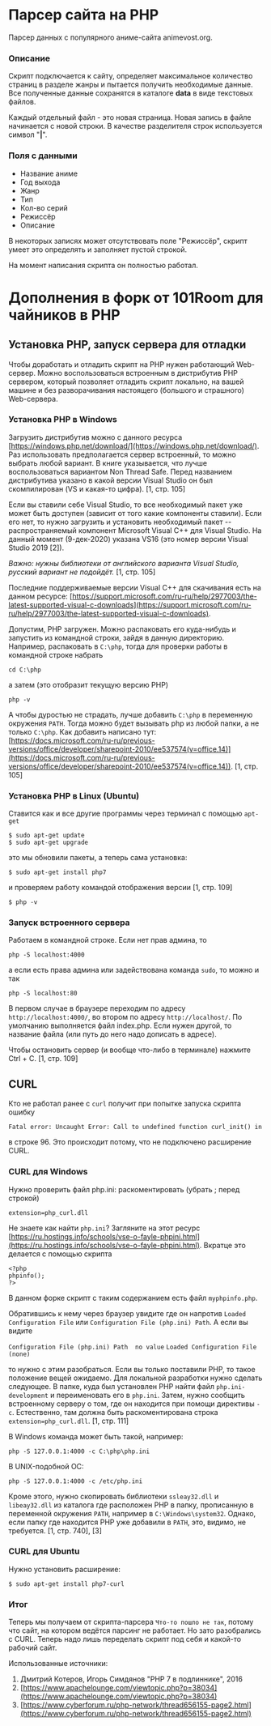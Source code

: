 # Парсер сайта на PHP

Парсер данных с популярного аниме-сайта animevost.org.


### Описание

Скрипт подключается к сайту, определяет максимальное количество страниц в разделе жанры и пытается получить необходимые данные.
Все полученные данные сохранятся в каталоге **data** в виде текстовых файлов.

Каждый отдельный файл - это новая страница. Новая запись в файле начинается с новой строки. В качестве разделителя строк используется символ "**|**".

### Поля с данными
* Название аниме
* Год выхода
* Жанр
* Тип
* Кол-во серий
* Режиссёр
* Описание

В некоторых записях может отсутствовать поле "Режиссёр", скрипт умеет это определять и заполняет пустой строкой.

На момент написания скрипта он полностью работал.

# Дополнения в форк от 101Room для чайников в PHP

## Установка PHP, запуск сервера для отладки

Чтобы доработать и отладить скрипт на PHP нужен работающий Web-сервер. Можно воспользоваться встроенным в дистрибутив PHP сервером, который позволяет отладить скрипт локально, на вашей машине и без разворачивания настоящего (большого и страшного) Web-сервера.

### Установка PHP в Windows

Загрузить дистрибутив можно с данного ресурса [https://windows.php.net/download/](https://windows.php.net/download/). Раз использовать предполагается сервер встроенный, то можно выбрать любой вариант. В книге указывается, что лучше воспользоваться вариантом Non Thread Safe. Перед названием дистрибутива указано в какой версии Visual Studio он был скомпилирован (VS и какая-то цифра). [1, стр. 105]

Если вы ставили себе Visual Studio, то все необходимый пакет уже может быть доступен (зависит от того какие компоненты ставили). Если его нет, то нужно загрузить и установить необходимый пакет -- распространяемый компонент Microsoft Visual C++ для Visual Studio. На данный момент (9-дек-2020) указана VS16 (это номер версии Visual Studio 2019 [2]).

*Важно: нужны библиотеки от английского варианта Visual Studio, русский вариант не подойдёт.* [1, стр. 105]

Последние поддерживаемые версии Visual C++ для скачивания есть на данном ресурсе: [https://support.microsoft.com/ru-ru/help/2977003/the-latest-supported-visual-c-downloads](https://support.microsoft.com/ru-ru/help/2977003/the-latest-supported-visual-c-downloads).

Допустим, PHP загружен. Можно распаковать его куда-нибудь и запустить из командной строки, зайдя в данную директорию. Например, распаковать в `C:\php`, тогда для проверки работы в командной строке набрать

`cd C:\php`

а затем (это отобразит текущую версию PHP)

`php -v`

А чтобы дуростью не страдать, лучше добавить `C:\php` в переменную окружения `PATH`. Тогда можно будет вызывать php из любой папки, а не только `C:\php`. Как добавить написано тут: [https://docs.microsoft.com/ru-ru/previous-versions/office/developer/sharepoint-2010/ee537574(v=office.14)](https://docs.microsoft.com/ru-ru/previous-versions/office/developer/sharepoint-2010/ee537574(v=office.14)). [1, стр. 105]

### Установка PHP в Linux (Ubuntu)

Ставится как и все другие программы через терминал с помощью  `apt-get`

`$ sudo apt-get update`  
`$ sudo apt-get upgrade`

это мы обновили пакеты, а теперь сама установка:

`$ sudo apt-get install php7`

и проверяем работу командой отображения версии [1, стр. 109]

`$ php -v`

### Запуск встроенного сервера

Работаем в командной строке. Если нет прав админа, то

`php -S localhost:4000`

а если есть права админа или задействована команда `sudo`, то можно и так

`php -S localhost:80`

В первом случае в браузере переходим по адресу `http://localhost:4000/`, во втором по адресу `http://localhost/`. По умолчанию выполняется файл index.php. Если нужен другой, то название файла (или путь до него надо дописать в адресе).

Чтобы остановить сервер (и вообще что-либо в терминале) нажмите Ctrl + C. [1, стр. 109]

## CURL

Кто не работал ранее с `curl` получит при попытке запуска скрипта ошибку

`Fatal error: Uncaught Error: Call to undefined function curl_init() in `

в строке 96. Это происходит потому, что не подключено расширение CURL.

### CURL для Windows

Нужно проверить файл php.ini: раскоментировать (убрать ; перед строкой)

`extension=php_curl.dll`

Не знаете как найти `php.ini`? Загляните на этот ресурc [https://ru.hostings.info/schools/vse-o-fayle-phpini.html](https://ru.hostings.info/schools/vse-o-fayle-phpini.html). Вкратце это делается с помощью скрипта

`<?php`  
`phpinfo();`  
`?>`

В данном форке скрипт с таким содержанием есть файл `myphpinfo.php`.

Обратившись к нему через браузер увидите где он напротив `Loaded Configuration File` или `Configuration File (php.ini) Path`. А если вы видите

`Configuration File (php.ini) Path	no value`
`Loaded Configuration File	(none)`

то нужно с этим разобраться. Если вы только поставили PHP, то такое положение вещей ожидаемо. Для локальной разработки нужно сделать следующее. В папке, куда был установлен PHP найти файл `php.ini-development` и переименовать его в `php.ini`. Затем, нужно сообщить встроенному серверу о том, где он находится при помощи директивы `-c`. Естественно, там должна быть раскоментирована строка `extension=php_curl.dll`. [1, стр. 111]

В Windows команда может быть такой, например:

`php -S 127.0.0.1:4000 -c C:\php\php.ini`

В UNIX-подобной ОС:

`php -S 127.0.0.1:4000 -c /etc/php.ini`

Кроме этого, нужно скопировать библиотеки `ssleay32.dll` и `libeay32.dll` из каталога где расположен PHP в папку, прописанную в переменной окружения `PATH`, например в `C:\Windows\system32`. Однако, если папку где находится PHP уже добавили в `PATH`, это, видимо, не требуется. [1, стр. 740], [3]

### CURL для Ubuntu

Нужно установить расширение:

`$ sudo apt-get install php7-curl`

### Итог

Теперь мы получаем от скрипта-парсера `Что-то пошло не так`, потому что сайт, на котором ведётся парсинг не работает. Но зато разобрались с CURL. Теперь надо лишь переделать скрипт под себя и какой-то рабочий сайт.

Использованные источники:
1. Дмитрий Котеров, Игорь Симдянов "PHP 7 в подлиннике", 2016
2. [https://www.apachelounge.com/viewtopic.php?p=38034](https://www.apachelounge.com/viewtopic.php?p=38034)
3. [https://www.cyberforum.ru/php-network/thread656155-page2.html](https://www.cyberforum.ru/php-network/thread656155-page2.html)